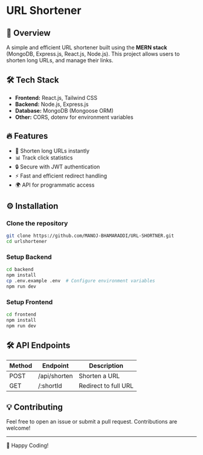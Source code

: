 # URL Shortener

## 🚀 Overview
A simple and efficient URL shortener built using the **MERN stack** (MongoDB, Express.js, React.js, Node.js). This project allows users to shorten long URLs, and manage their links.

## 🛠 Tech Stack
- **Frontend:** React.js, Tailwind CSS
- **Backend:** Node.js, Express.js
- **Database:** MongoDB (Mongoose ORM)
- **Other:** CORS, dotenv for environment variables

## 🔥 Features
- 🔗 Shorten long URLs instantly
- 📊 Track click statistics
- 🔒 Secure with JWT authentication
- ⚡ Fast and efficient redirect handling
- 🌍 API for programmatic access

## ⚙️ Installation

### Clone the repository
```sh
git clone https://github.com/MANOJ-BHAMARADDI/URL-SHORTNER.git
cd urlshortener
```

### Setup Backend
```sh
cd backend
npm install
cp .env.example .env  # Configure environment variables
npm run dev
```

### Setup Frontend
```sh
cd frontend
npm install
npm run dev
```

## 🛠 API Endpoints
| Method | Endpoint             | Description           |
|--------|----------------------|-----------------------|
| POST   | /api/shorten         | Shorten a URL        |
| GET    | /:shortId            | Redirect to full URL |


## 💡 Contributing
Feel free to open an issue or submit a pull request. Contributions are welcome!

---
🚀 Happy Coding!

